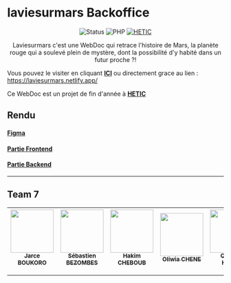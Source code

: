 # laviesurmars Backoffice

<div align="center">

![Status](https://img.shields.io/badge/Status-developing-brightgreen) ![PHP](https://img.shields.io/badge/php-v7.4.6%20-blue) [![HETIC](https://img.shields.io/badge/HETIC-ecole-brightgreen)](https://www.hetic.net/)

</div>

<div align="center">
  
Laviesurmars c'est une WebDoc qui retrace l'histoire de Mars, la planète rouge qui a soulevé plein de mystère, dont la possibilité d'y habité dans un futur proche ?!

</div>  

Vous pouvez le visiter en cliquant [**ICI**](https://laviesurmars.netlify.app/) ou directement grace au lien : https://laviesurmars.netlify.app/  

Ce WebDoc est un projet de fin d'année à [**HETIC**](https://www.hetic.net/)  

## Rendu
#### [Figma](https://www.figma.com/file/tZ9v59Q5fr4JByM35IaqYu/Groupe-7-%F0%9F%8C%8C-Nouveau?node-id=111%3A3000)
#### [Partie Frontend](https://github.com/j2frise/laviesurmars_frontoffice)
#### [Partie Backend](https://github.com/j2frise/laviesurmars_backend)
---
## Team 7
| [<img src="https://avatars1.githubusercontent.com/u/53154206?s=460&v=4" width="100px;"/><br /><sub><b>Jarce BOUKORO</b></sub>](https://github.com/j2frise) | [<img src="https://avatars3.githubusercontent.com/u/37511365?s=460&u=a60acb289524726237fde6d0bd6ab09b0beebc58&v=4" width="100px;"/><br /><sub><b>Sébastien BEZOMBES</b></sub>](https://github.com/Sebastienbezombes) | [<img src="https://avatars2.githubusercontent.com/u/45242558?s=460&v=4" width="100px;"/><br /><sub><b>Hakim CHEBOUB</b></sub>](https://github.com/Hakim75) | [<img src="https://avatars0.githubusercontent.com/u/56738454?s=460&u=e0b4b876e010a9b29e1c891a51adfc5dbe4bd323&v=4" width="100px;"/><br /><sub><b>Oliwia CHENE</b></sub>](https://github.com/oliwkaPL) | [<img src="https://avatars3.githubusercontent.com/u/56915614?s=460&v=4" width="100px;"/><br /><sub><b>Quentin HUBER</b></sub>](https://github.com/QuentinHuber) | [<img src="https://avatars3.githubusercontent.com/u/38137871?s=460&u=58821fac78daa458a613b3429c547ef81c4f08d9&v=4" width="100px;"/><br /><sub><b>Alex PAINNOT</b></sub>](https://github.com/Alx-dev7580) |
|---|---|---|---|---|---|
---


